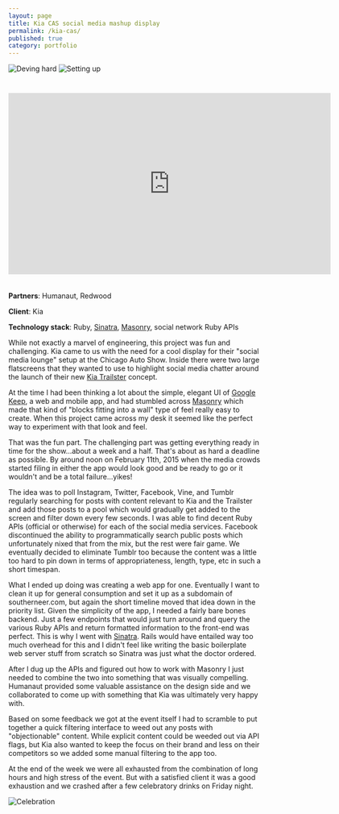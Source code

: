 ```yaml
---
layout: page
title: Kia CAS social media mashup display
permalink: /kia-cas/
published: true
category: portfolio
---
```


<style type='text/css'>
    img {
        margin-bottom: 20px;
    }
</style>

<img src='/assets/images/portfolio/kia-dev.jpg' alt='Deving hard' class='col-lg-12' />
<img src='/assets/images/portfolio/kia-under.jpg' alt='Setting up' class='col-lg-12' />

<iframe class='col-lg-12' style='margin: 20px auto 20px;' width="640" height="360" src="https://www.youtube.com/embed/8GAv4zoK5n4" frameborder="0" allowfullscreen></iframe>

**Partners**: Humanaut, Redwood

**Client**: Kia

**Technology stack**: Ruby, [Sinatra](http://www.sinatrarb.com/), [Masonry](http://masonry.desandro.com/), social network Ruby APIs

While not exactly a marvel of engineering, this project was fun and challenging. Kia came to us with the need for a cool display for their "social media lounge" setup at the Chicago Auto Show. Inside there were two large flatscreens that they wanted to use to highlight social media chatter around the launch of their new [Kia Trailster](http://www.caranddriver.com/news/kia-trailster-concept-photos-and-info-news_) concept.

At the time I had been thinking a lot about the simple, elegant UI of [Google Keep](http://keep.goole.com), a web and mobile app, and had stumbled across [Masonry](http://masonry.desandro.com/) which made that kind of "blocks fitting into a wall" type of feel really easy to create. When this project came across my desk it seemed like the perfect way to experiment with that look and feel.

That was the fun part. The challenging part was getting everything ready in time for the show...about a week and a half. That's about as hard a deadline as possible. By around noon on February 11th, 2015 when the media crowds started filing in either the app would look good and be ready to go or it wouldn't and be a total failure...yikes!

The idea was to poll Instagram, Twitter, Facebook, Vine, and Tumblr regularly searching for posts with content relevant to Kia and the Trailster and add those posts to a pool which would gradually get added to the screen and filter down every few seconds. I was able to find decent Ruby APIs (official or otherwise) for each of the social media services. Facebook discontinued the ability to programmatically search public posts which unfortunately nixed that from the mix, but the rest were fair game. We eventually decided to eliminate Tumblr too because the content was a little too hard to pin down in terms of appropriateness, length, type, etc in such a short timespan.

What I ended up doing was creating a web app for one. Eventually I want to clean it up for general consumption and set it up as a subdomain of southerneer.com, but again the short timeline moved that idea down in the priority list. Given the simplicity of the app, I needed a fairly bare bones backend. Just a few endpoints that would just turn around and query the various Ruby APIs and return formatted information to the front-end was perfect. This is why I went with [Sinatra](http://www.sinatrarb.com/). Rails would have entailed way too much overhead for this and I didn't feel like writing the basic boilerplate web server stuff from scratch so Sinatra was just what the doctor ordered.

After I dug up the APIs and figured out how to work with Masonry I just needed to combine the two into something that was visually compelling. Humanaut provided some valuable assistance on the design side and we collaborated to come up with something that Kia was ultimately very happy with.

Based on some feedback we got at the event itself I had to scramble to put together a quick filtering interface to weed out any posts with "objectionable" content. While explicit content could be weeded out via API flags, but Kia also wanted to keep the focus on their brand and less on their competitors so we added some manual filtering to the app too.

At the end of the week we were all exhausted from the combination of long hours and high stress of the event. But with a satisfied client it was a good exhaustion and we crashed after a few celebratory drinks on Friday night.

<img src='/assets/images/portfolio/kia-celebration.png' alt='Celebration' class='col-lg-12' />